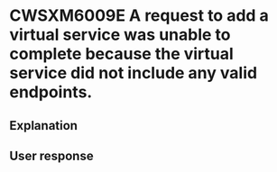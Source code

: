 # CWSXM6009E A request to add a virtual service was unable to complete because the virtual service did not include any valid endpoints.

## Explanation

## User response